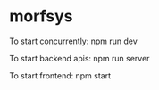 # morfsys

To start concurrently:
npm run dev

To start backend apis:
npm run server 

To start frontend:
npm start
